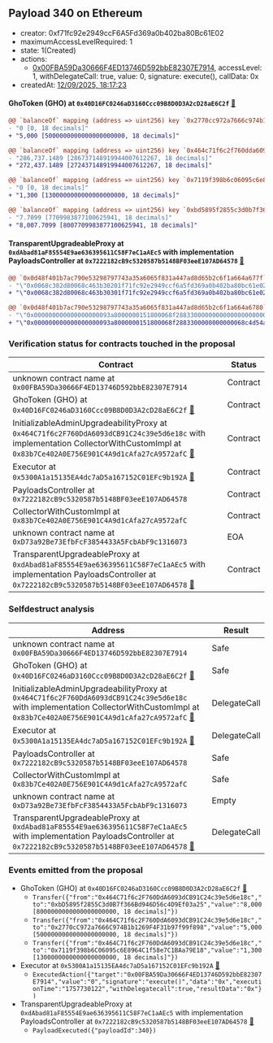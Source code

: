 ## Payload 340 on Ethereum

- creator: 0xf71fc92e2949ccF6A5Fd369a0b402ba80Bc61E02
- maximumAccessLevelRequired: 1
- state: 1(Created)
- actions:
  - [0x00FBA59Da30666F4ED13746D592bbE82307E7914](https://etherscan.io/tx/0x00FBA59Da30666F4ED13746D592bbE82307E7914), accessLevel: 1, withDelegateCall: true, value: 0, signature: execute(), callData: 0x
- createdAt: [12/09/2025, 18:17:23](https://etherscan.io/tx/0xddc5003036ae9c8077b2ca79b719d2ec1dd1e0dcd531b39d776adfd2d4e3ae0d)

#### GhoToken (GHO) at `0x40D16FC0246aD3160Ccc09B8D0D3A2cD28aE6C2f` [:ghost:](https://github.com/bgd-labs/aave-address-book  "AaveV3Ethereum.ASSETS.GHO.UNDERLYING")

```diff
@@ `balanceOf` mapping (address => uint256) key `0x2770cc972a7666c974b1b1269f4f31b97f99f898` @@
- "0 [0, 18 decimals]"
+ "5,000 [5000000000000000000000, 18 decimals]"

@@ `balanceOf` mapping (address => uint256) key `0x464c71f6c2f760dda6093dcb91c24c39e5d6e18c` @@
- "286,737.1489 [286737148919944007612267, 18 decimals]"
+ "272,437.1489 [272437148919944007612267, 18 decimals]"

@@ `balanceOf` mapping (address => uint256) key `0x7119f398b6c06095c6e8964c1f58e7c1baa79e18` @@
- "0 [0, 18 decimals]"
+ "1,300 [1300000000000000000000, 18 decimals]"

@@ `balanceOf` mapping (address => uint256) key `0xbd5895f2855c3d0b7f366bd946d56c4d9ef03a25` @@
- "7.7099 [7709983877100625941, 18 decimals]"
+ "8,007.7099 [8007709983877100625941, 18 decimals]"

```
#### TransparentUpgradeableProxy at `0xdAbad81aF85554E9ae636395611C58F7eC1aAEc5` with implementation PayloadsController at `0x7222182cB9c5320587b5148BF03eeE107AD64578` [:ghost:](https://github.com/bgd-labs/aave-address-book  "GovernanceV3Ethereum.PAYLOADS_CONTROLLER")

```diff
@@ `0x0d48f401b7ac790e53298797743a35a6065f831a447ad8d65b2c6f1a664a677f` raw  @@
- "\"0x0068c382d80068c463b30201f71fc92e2949ccf6a5fd369a0b402ba80bc61e02\""
+ "\"0x0068c382d80068c463b30301f71fc92e2949ccf6a5fd369a0b402ba80bc61e02\""

@@ `0x0d48f401b7ac790e53298797743a35a6065f831a447ad8d65b2c6f1a664a6780` raw  @@
- "\"0x000000000000000000093a8000000151800068f2883300000000000000000000\""
+ "\"0x000000000000000000093a8000000151800068f2883300000000000068c4d54a\""

```
### Verification status for contracts touched in the proposal

| Contract | Status |
|---------|------------|
| unknown contract name at `0x00FBA59Da30666F4ED13746D592bbE82307E7914` | Contract |
| GhoToken (GHO) at `0x40D16FC0246aD3160Ccc09B8D0D3A2cD28aE6C2f` [:ghost:](https://github.com/bgd-labs/aave-address-book  "AaveV3Ethereum.ASSETS.GHO.UNDERLYING") | Contract |
| InitializableAdminUpgradeabilityProxy at `0x464C71f6c2F760DdA6093dCB91C24c39e5d6e18c` with implementation CollectorWithCustomImpl at `0x83b7Ce402A0E756E901C4A9d1cAfa27cA9572afC` [:ghost:](https://github.com/bgd-labs/aave-address-book  "AaveV2Ethereum.COLLECTOR") | Contract |
| Executor at `0x5300A1a15135EA4dc7aD5a167152C01EFc9b192A` [:ghost:](https://github.com/bgd-labs/aave-address-book  "AaveV2Ethereum.POOL_ADMIN") | Contract |
| PayloadsController at `0x7222182cB9c5320587b5148BF03eeE107AD64578` | Contract |
| CollectorWithCustomImpl at `0x83b7Ce402A0E756E901C4A9d1cAfa27cA9572afC` | Contract |
| unknown contract name at `0xD73a92Be73EfbFcF3854433A5FcbAbF9c1316073` | EOA |
| TransparentUpgradeableProxy at `0xdAbad81aF85554E9ae636395611C58F7eC1aAEc5` with implementation PayloadsController at `0x7222182cB9c5320587b5148BF03eeE107AD64578` [:ghost:](https://github.com/bgd-labs/aave-address-book  "GovernanceV3Ethereum.PAYLOADS_CONTROLLER") | Contract |

### Selfdestruct analysis

| Address | Result |
|---------|------------|
| unknown contract name at `0x00FBA59Da30666F4ED13746D592bbE82307E7914` | Safe |
| GhoToken (GHO) at `0x40D16FC0246aD3160Ccc09B8D0D3A2cD28aE6C2f` [:ghost:](https://github.com/bgd-labs/aave-address-book  "AaveV3Ethereum.ASSETS.GHO.UNDERLYING") | Safe |
| InitializableAdminUpgradeabilityProxy at `0x464C71f6c2F760DdA6093dCB91C24c39e5d6e18c` with implementation CollectorWithCustomImpl at `0x83b7Ce402A0E756E901C4A9d1cAfa27cA9572afC` [:ghost:](https://github.com/bgd-labs/aave-address-book  "AaveV2Ethereum.COLLECTOR") | DelegateCall |
| Executor at `0x5300A1a15135EA4dc7aD5a167152C01EFc9b192A` [:ghost:](https://github.com/bgd-labs/aave-address-book  "AaveV2Ethereum.POOL_ADMIN") | DelegateCall |
| PayloadsController at `0x7222182cB9c5320587b5148BF03eeE107AD64578` | Safe |
| CollectorWithCustomImpl at `0x83b7Ce402A0E756E901C4A9d1cAfa27cA9572afC` | Safe |
| unknown contract name at `0xD73a92Be73EfbFcF3854433A5FcbAbF9c1316073` | Empty |
| TransparentUpgradeableProxy at `0xdAbad81aF85554E9ae636395611C58F7eC1aAEc5` with implementation PayloadsController at `0x7222182cB9c5320587b5148BF03eeE107AD64578` [:ghost:](https://github.com/bgd-labs/aave-address-book  "GovernanceV3Ethereum.PAYLOADS_CONTROLLER") | DelegateCall |

### Events emitted from the proposal

- GhoToken (GHO) at `0x40D16FC0246aD3160Ccc09B8D0D3A2cD28aE6C2f` [:ghost:](https://github.com/bgd-labs/aave-address-book  "AaveV3Ethereum.ASSETS.GHO.UNDERLYING")
  - `Transfer({"from":"0x464C71f6c2F760DdA6093dCB91C24c39e5d6e18c","to":"0xbD5895f2855C3d0B7f366Bd946D56c4D9Ef03a25","value":"8,000 [8000000000000000000000, 18 decimals]"})`
  - `Transfer({"from":"0x464C71f6c2F760DdA6093dCB91C24c39e5d6e18c","to":"0x2770cC972a7666C974B1b1269F4F31b97f99f898","value":"5,000 [5000000000000000000000, 18 decimals]"})`
  - `Transfer({"from":"0x464C71f6c2F760DdA6093dCB91C24c39e5d6e18c","to":"0x7119f398b6C06095c6E8964C1f58e7C1BAa79E18","value":"1,300 [1300000000000000000000, 18 decimals]"})`
- Executor at `0x5300A1a15135EA4dc7aD5a167152C01EFc9b192A` [:ghost:](https://github.com/bgd-labs/aave-address-book  "AaveV2Ethereum.POOL_ADMIN")
  - `ExecutedAction({"target":"0x00FBA59Da30666F4ED13746D592bbE82307E7914","value":"0","signature":"execute()","data":"0x","executionTime":"1757730122","withDelegatecall":true,"resultData":"0x"})`
- TransparentUpgradeableProxy at `0xdAbad81aF85554E9ae636395611C58F7eC1aAEc5` with implementation PayloadsController at `0x7222182cB9c5320587b5148BF03eeE107AD64578` [:ghost:](https://github.com/bgd-labs/aave-address-book  "GovernanceV3Ethereum.PAYLOADS_CONTROLLER")
  - `PayloadExecuted({"payloadId":340})`
